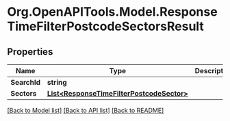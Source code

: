 # Org.OpenAPITools.Model.ResponseTimeFilterPostcodeSectorsResult

## Properties

Name | Type | Description | Notes
------------ | ------------- | ------------- | -------------
**SearchId** | **string** |  | 
**Sectors** | [**List&lt;ResponseTimeFilterPostcodeSector&gt;**](ResponseTimeFilterPostcodeSector.md) |  | 

[[Back to Model list]](../README.md#documentation-for-models) [[Back to API list]](../README.md#documentation-for-api-endpoints) [[Back to README]](../README.md)


